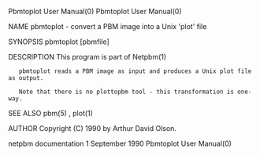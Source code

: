 Pbmtoplot User Manual(0)                                                                                                                                                             Pbmtoplot User Manual(0)



NAME
       pbmtoplot - convert a PBM image into a Unix 'plot' file


SYNOPSIS
       pbmtoplot [pbmfile]


DESCRIPTION
       This program is part of Netpbm(1)

       pbmtoplot reads a PBM image as input and produces a Unix plot file as output.

       Note that there is no plottopbm tool - this transformation is one-way.


SEE ALSO
       pbm(5) , plot(1)


AUTHOR
       Copyright (C) 1990 by Arthur David Olson.



netpbm documentation                                                                           1 September 1990                                                                      Pbmtoplot User Manual(0)
